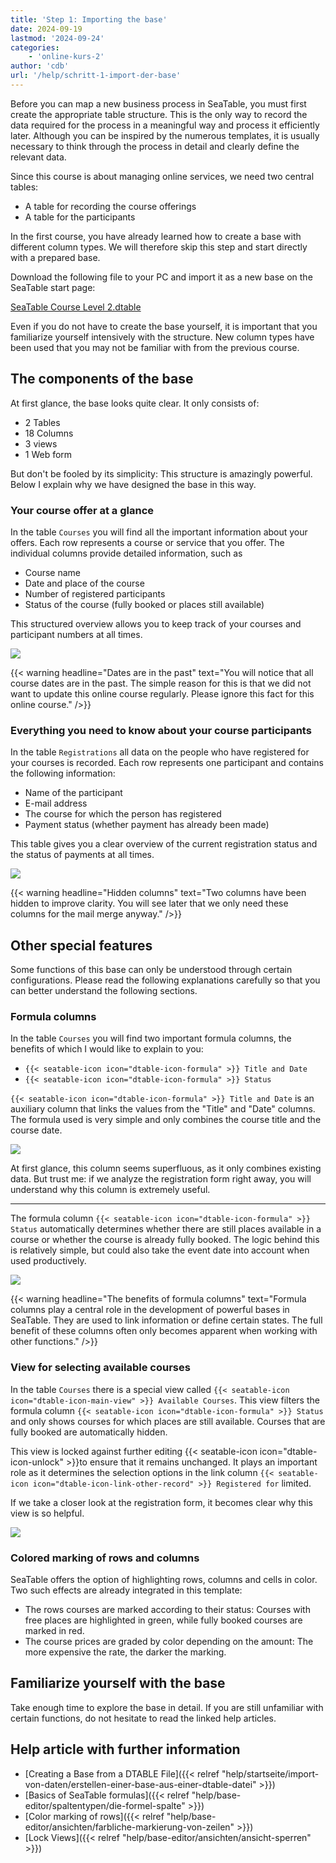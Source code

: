 ```yaml
---
title: 'Step 1: Importing the base'
date: 2024-09-19
lastmod: '2024-09-24'
categories:
    - 'online-kurs-2'
author: 'cdb'
url: '/help/schritt-1-import-der-base'
---
```


Before you can map a new business process in SeaTable, you must first create the appropriate table structure. This is the only way to record the data required for the process in a meaningful way and process it efficiently later. Although you can be inspired by the numerous templates, it is usually necessary to think through the process in detail and clearly define the relevant data.

Since this course is about managing online services, we need two central tables:

- A table for recording the course offerings
- A table for the participants

In the first course, you have already learned how to create a base with different column types. We will therefore skip this step and start directly with a prepared base.

Download the following file to your PC and import it as a new base on the SeaTable start page:

[SeaTable Course Level 2.dtable](/SeaTable-Course-Level-2.dtable)

Even if you do not have to create the base yourself, it is important that you familiarize yourself intensively with the structure. New column types have been used that you may not be familiar with from the previous course.

## The components of the base

At first glance, the base looks quite clear. It only consists of:

- 2 Tables
- 18 Columns
- 3 views
- 1 Web form

But don't be fooled by its simplicity: This structure is amazingly powerful. Below I explain why we have designed the base in this way.

### Your course offer at a glance

In the table `Courses` you will find all the important information about your offers. Each row represents a course or service that you offer. The individual columns provide detailed information, such as

- Course name
- Date and place of the course
- Number of registered participants
- Status of the course (fully booked or places still available)

This structured overview allows you to keep track of your courses and participant numbers at all times.

![](images/lvl2-table-courses.png)

{{< warning  headline="Dates are in the past"  text="You will notice that all course dates are in the past. The simple reason for this is that we did not want to update this online course regularly. Please ignore this fact for this online course." />}}

### Everything you need to know about your course participants

In the table `Registrations` all data on the people who have registered for your courses is recorded. Each row represents one participant and contains the following information:

- Name of the participant
- E-mail address
- The course for which the person has registered
- Payment status (whether payment has already been made)

This table gives you a clear overview of the current registration status and the status of payments at all times.

![](images/lvl2-table-registrations.png)

{{< warning  headline="Hidden columns"  text="Two columns have been hidden to improve clarity. You will see later that we only need these columns for the mail merge anyway." />}}

## Other special features

Some functions of this base can only be understood through certain configurations. Please read the following explanations carefully so that you can better understand the following sections.

### Formula columns

In the table `Courses` you will find two important formula columns, the benefits of which I would like to explain to you:

- `{{< seatable-icon icon="dtable-icon-formula" >}} Title and Date`
- `{{< seatable-icon icon="dtable-icon-formula" >}} Status`

`{{< seatable-icon icon="dtable-icon-formula" >}} Title and Date` is an auxiliary column that links the values from the "Title" and "Date" columns. The formula used is very simple and only combines the course title and the course date.

![](images/lvl2-formula-title-date.png)

At first glance, this column seems superfluous, as it only combines existing data. But trust me: if we analyze the registration form right away, you will understand why this column is extremely useful.

---

The formula column `{{< seatable-icon icon="dtable-icon-formula" >}} Status` automatically determines whether there are still places available in a course or whether the course is already fully booked. The logic behind this is relatively simple, but could also take the event date into account when used productively.

![](images/lvl2-formula-status.png)

{{< warning  headline="The benefits of formula columns"  text="Formula columns play a central role in the development of powerful bases in SeaTable. They are used to link information or define certain states. The full benefit of these columns often only becomes apparent when working with other functions." />}}

### View for selecting available courses

In the table `Courses` there is a special view called `{{< seatable-icon icon="dtable-icon-main-view" >}} Available Courses`. This view filters the formula column `{{< seatable-icon icon="dtable-icon-formula" >}} Status` and only shows courses for which places are still available. Courses that are fully booked are automatically hidden.

This view is locked against further editing {{< seatable-icon icon="dtable-icon-unlock" >}}to ensure that it remains unchanged. It plays an important role as it determines the selection options in the link column `{{< seatable-icon icon="dtable-icon-link-other-record" >}} Registered for` limited.

If we take a closer look at the registration form, it becomes clear why this view is so helpful.

![](images/lvl2-link-column-limit-to-view.png)

### Colored marking of rows and columns

SeaTable offers the option of highlighting rows, columns and cells in color. Two such effects are already integrated in this template:

- The rows courses are marked according to their status: Courses with free places are highlighted in green, while fully booked courses are marked in red.
- The course prices are graded by color depending on the amount: The more expensive the rate, the darker the marking.

## Familiarize yourself with the base

Take enough time to explore the base in detail. If you are still unfamiliar with certain functions, do not hesitate to read the linked help articles.

## Help article with further information

- [Creating a Base from a DTABLE File]({{< relref "help/startseite/import-von-daten/erstellen-einer-base-aus-einer-dtable-datei" >}})
- [Basics of SeaTable formulas]({{< relref "help/base-editor/spaltentypen/die-formel-spalte" >}})
- [Color marking of rows]({{< relref "help/base-editor/ansichten/farbliche-markierung-von-zeilen" >}})
- [Lock Views]({{< relref "help/base-editor/ansichten/ansicht-sperren" >}})
